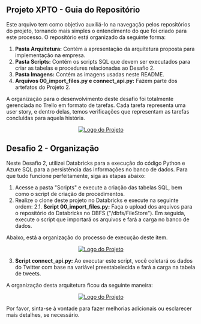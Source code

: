 ## Projeto XPTO - Guia do Repositório

Este arquivo tem como objetivo auxiliá-lo na navegação pelos repositórios do projeto, tornando mais simples o entendimento do que foi criado para este processo. O repositório está organizado da seguinte forma:

1. **Pasta Arquitetura:** Contém a apresentação da arquitetura proposta para implementação na empresa.
2. **Pasta Scripts:** Contém os scripts SQL que devem ser executados para criar as tabelas e procedures relacionadas ao Desafio 2.
3. **Pasta Imagens:** Contém as imagens usadas neste README.
4. **Arquivos 00_import_files.py e connect_api.py:** Fazem parte dos artefatos do Projeto 2.

A organização para o desenvolvimento deste desafio foi totalmente gerenciada no Trello em formato de tarefas. Cada tarefa representa uma user story, e dentro delas, temos verificações que representam as tarefas concluídas para aquela história.

<p align="center">
  <a href="" rel="noopener">
    <img src="https://github.com/diegomendesbrasil/gavb/blob/master/image/Trello.png" alt="Logo do Projeto">
  </a>
</p>

## Desafio 2 - Organização

Neste Desafio 2, utilizei Databricks para a execução do código Python e Azure SQL para a persistência das informações no banco de dados. Para que tudo funcione perfeitamente, siga as etapas abaixo:

1. Acesse a pasta "Scripts" e execute a criação das tabelas SQL, bem como o script de criação de procedimentos.
2. Realize o clone deste projeto no Databricks e execute na seguinte ordem:
    2.1. **Script 00_import_files.py:** Faça o upload dos arquivos para o repositório do Databricks no DBFS ("/dbfs/FileStore"). Em seguida, execute o script que importará os arquivos e fará a carga no banco de dados.

Abaixo, está a organização do processo de execução deste item.

<p align="center">
  <a href="" rel="noopener">
    <img src="https://github.com/diegomendesbrasil/gavb/blob/master/image/files_arquitetura.png" alt="Logo do Projeto">
  </a>
</p>

3. **Script connect_api.py:** Ao executar este script, você coletará os dados do Twitter com base na variável preestabelecida e fará a carga na tabela de tweets.

A organização desta arquitetura ficou da seguinte maneira:

<p align="center">
  <a href="" rel="noopener">
    <img src="https://github.com/diegomendesbrasil/gavb/blob/master/image/twitter_arquitetura_final.png" alt="Logo do Projeto">
  </a>
</p>

Por favor, sinta-se à vontade para fazer melhorias adicionais ou esclarecer mais detalhes, se necessário.
